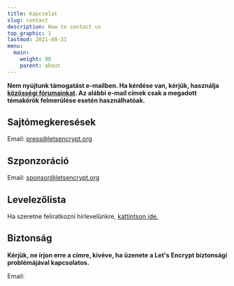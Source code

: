 ```yaml
---
title: Kapcsolat
slug: contact
description: How to contact us
top_graphic: 1
lastmod: 2021-08-31
menu:
  main:
    weight: 90
    parent: about
---
```


**Nem nyújtunk támogatást e-mailben. Ha kérdése van, kérjük, használja [közösségi fórumainkat](https://community.letsencrypt.org). Az alábbi e-mail címek csak a megadott témakörök felmerülése esetén használhatóak.**

## Sajtómegkeresések

Email: [press@letsencrypt.org](mailto:press@letsencrypt.org)

## Szponzoráció

Email: [sponsor@letsencrypt.org](mailto:sponsor@letsencrypt.org)

## Levelezőlista

Ha szeretne feliratkozni hírlevelünkre, [kattintson ide.](https://mailchi.mp/letsencrypt.org/fjp6ha1gad)

## Biztonság

**Kérjük, ne írjon erre a címre, kivéve, ha üzenete a Let's Encrypt biztonsági problémájával kapcsolatos.**

<span id="email">Email: </span>

<script>
  var parts = ["security", '@', "letsencrypt", ".", "org"];
  var anchor = document.createElement("a");
  anchor.href = "mailto:" + parts.join("");
  anchor.text = parts.join("");
  document.getElementById("email").appendChild(anchor)
</script>
